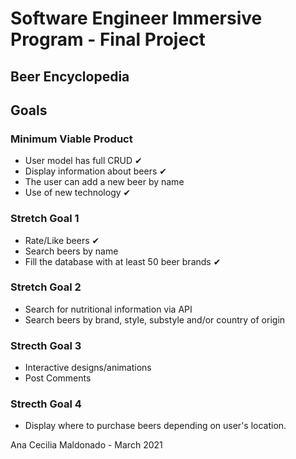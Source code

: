 # Software Engineer Immersive Program - Final Project

## Beer Encyclopedia

## Goals
### Minimum Viable Product
+ User model has full CRUD ✔︎
+ Display information about beers ✔︎
+ The user can add a new beer by name
+ Use of new technology ✔︎

### Stretch Goal 1
+ Rate/Like beers ✔︎
+ Search beers by name
+ Fill the database with at least 50 beer brands ✔︎

### Stretch Goal 2
+ Search for nutritional information via API
+ Search beers by brand, style, substyle and/or country of origin

### Strecth Goal 3
+ Interactive designs/animations
+ Post Comments

### Strecth Goal 4
+ Display where to purchase beers depending on user's location.

Ana Cecilia Maldonado - March 2021